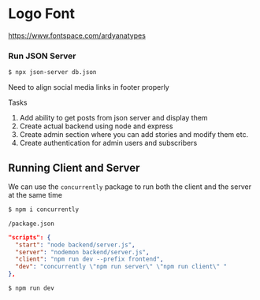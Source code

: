 # Logo Font

https://www.fontspace.com/ardyanatypes

### Run JSON Server

```sh
$ npx json-server db.json
```

Need to align social media links in footer properly

Tasks

1. Add ability to get posts from json server and display them
2. Create actual backend using node and express
3. Create admin section where you can add stories and modify them etc.
4. Create authentication for admin users and subscribers

## Running Client and Server

We can use the `concurrently` package to run both the client and the server at the same time

```sh
$ npm i concurrently
```

`/package.json`

```json
"scripts": {
  "start": "node backend/server.js",
  "server": "nodemon backend/server.js",
  "client": "npm run dev --prefix frontend",
  "dev": "concurrently \"npm run server\" \"npm run client\" "
},
```

```sh
$ npm run dev
```
